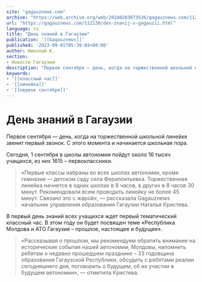 ```yaml
---
site: "gagauznews.com"
archive: "https://web.archive.org/web/20240203073536/gagauznews.com/112130/den-znanij-v-gagauzii.html"
url: "https://gagauznews.com/112130/den-znanij-v-gagauzii.html"
language: ru
title: "День знаний в Гагаузии"
publication: '[[Gagauznews]]'
published: '2023-09-01T05:39:04+00:00'
author: Николай К.
section:
- Новости Гагаузии
description: "Первое сентября — день, когда на торжественной школьной линейке звенит первый звонок. С этого момента и начинается школьная пора. Сегодня, 1 сентября в школы автономии пойдут около 16 тысяч учащихся, из них 1615 – первоклассники. «Первые классы набраны во всех школах автономии, кроме гимназии — детском саду села Ферапонтьевка. Торжественная линейка начнется в одних школах в 8 часов, в других в 8 часов 30 минут. Рекомендовали всем проводить линейку не более 45 минут. Связано это с жарой», — рассказала Gagauznews начальник управления образования Гагаузии Наталья Кристева. В первый день знаний всех учащихся ждет первый тематический классный час. В этом году […]"
keywords:
- '[[классный час]]'
- '[[линейка]]'
- '[[первое сентября]]'
---
```


# День знаний в Гагаузии

Первое сентября — день, когда на торжественной школьной линейке звенит первый звонок. С этого момента и начинается школьная пора.

Сегодня, 1 сентября в школы автономии пойдут около 16 тысяч учащихся, из них 1615 – первоклассники.

> «Первые классы набраны во всех школах автономии, кроме гимназии — детском саду села Ферапонтьевка. Торжественная линейка начнется в одних школах в 8 часов, в других в 8 часов 30 минут. Рекомендовали всем проводить линейку не более 45 минут. Связано это с жарой», — рассказала Gagauznews начальник управления образования Гагаузии Наталья Кристева.

В первый день знаний всех учащихся ждет первый тематический классный час. В этом году он будет посвящен теме «Республика Молдова и АТО Гагаузия – прошлое, настоящее и будущее».

> «Рассказывая о прошлом, мы рекомендуем обратить внимание на исторические события нашей автономии, Молдовы, напомнить ребятам о недавно прошедшем празднике – 33 годовщина образования Гагаузской Республики, обсудить с ребятами реалии сегодняшнего дня, поговорить о будущем, об их участии в будущем автономии», — отметила Кристева.